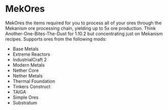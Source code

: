 # MekOres

MekOres the items required for you to process all of your ores through the Mekanism ore processing chain, yielding up to 5x ore production.  Think Another-One-Bites-The-Dust for 1.10.2 but concentrating just on Mekanism recipes.  Supports ores from the following mods:

* Base Metals
* Extreme Reactors
* IndustrialCraft 2
* Modern Metals
* Nether Core
* Nether Metals
* Thermal Foundation
* Tinkers Construct
* TAIGA
* Simple Ores
* Substratum
